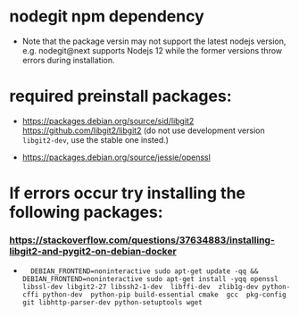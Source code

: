 # nodegit npm dependency
- Note that the package versin may not support the latest nodejs version, e.g. nodegit@next supports Nodejs 12 while the former versions throw errors during installation.

# required preinstall packages: 
- https://packages.debian.org/source/sid/libgit2 https://github.com/libgit2/libgit2
  (do not use development version `libgit2-dev`, use the stable one insted.)

- https://packages.debian.org/source/jessie/openssl
 
# If errors occur try installing the following packages:
### https://stackoverflow.com/questions/37634883/installing-libgit2-and-pygit2-on-debian-docker
- ```
    DEBIAN_FRONTEND=noninteractive sudo apt-get update -qq && DEBIAN_FRONTEND=noninteractive sudo apt-get install -yqq openssl libssl-dev libgit2-27 libssh2-1-dev  libffi-dev  zlib1g-dev python-cffi python-dev  python-pip build-essential cmake  gcc  pkg-config  git libhttp-parser-dev python-setuptools wget
  ```

